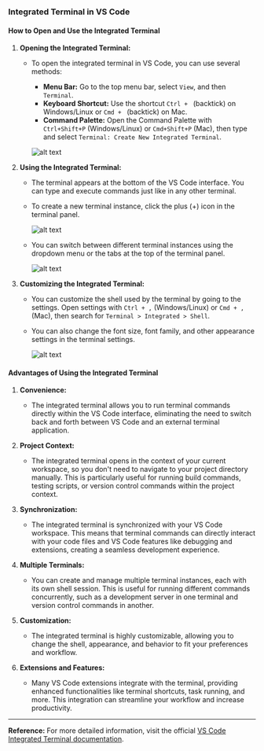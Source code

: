 ### Integrated Terminal in VS Code

#### How to Open and Use the Integrated Terminal

1. **Opening the Integrated Terminal:**
   - To open the integrated terminal in VS Code, you can use several methods:
     - **Menu Bar:** Go to the top menu bar, select `View`, and then `Terminal`.
     - **Keyboard Shortcut:** Use the shortcut `Ctrl + ` (backtick) on Windows/Linux or `Cmd + ` (backtick) on Mac.
     - **Command Palette:** Open the Command Palette with `Ctrl+Shift+P` (Windows/Linux) or `Cmd+Shift+P` (Mac), then type and select `Terminal: Create New Integrated Terminal`.

     ![alt text](image-8.png)

2. **Using the Integrated Terminal:**
   - The terminal appears at the bottom of the VS Code interface. You can type and execute commands just like in any other terminal.
   - To create a new terminal instance, click the plus (+) icon in the terminal panel.

     ![alt text](image-11.png)

   - You can switch between different terminal instances using the dropdown menu or the tabs at the top of the terminal panel.

     ![alt text](image-12.png)

3. **Customizing the Integrated Terminal:**
   - You can customize the shell used by the terminal by going to the settings. Open settings with `Ctrl + ,` (Windows/Linux) or `Cmd + ,` (Mac), then search for `Terminal > Integrated > Shell`.
   - You can also change the font size, font family, and other appearance settings in the terminal settings.

     ![alt text](image-13.png)

#### Advantages of Using the Integrated Terminal

1. **Convenience:**
   - The integrated terminal allows you to run terminal commands directly within the VS Code interface, eliminating the need to switch back and forth between VS Code and an external terminal application.

2. **Project Context:**
   - The integrated terminal opens in the context of your current workspace, so you don't need to navigate to your project directory manually. This is particularly useful for running build commands, testing scripts, or version control commands within the project context.

3. **Synchronization:**
   - The integrated terminal is synchronized with your VS Code workspace. This means that terminal commands can directly interact with your code files and VS Code features like debugging and extensions, creating a seamless development experience.

4. **Multiple Terminals:**
   - You can create and manage multiple terminal instances, each with its own shell session. This is useful for running different commands concurrently, such as a development server in one terminal and version control commands in another.

5. **Customization:**
   - The integrated terminal is highly customizable, allowing you to change the shell, appearance, and behavior to fit your preferences and workflow.

6. **Extensions and Features:**
   - Many VS Code extensions integrate with the terminal, providing enhanced functionalities like terminal shortcuts, task running, and more. This integration can streamline your workflow and increase productivity.
---

**Reference:**
For more detailed information, visit the official [VS Code Integrated Terminal documentation](https://code.visualstudio.com/docs/editor/integrated-terminal).